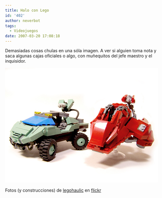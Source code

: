 ```yaml
---
title: Halo con Lego
id: '402'
author: neverbot
tags:
  - Videojuegos
date: 2007-03-20 17:08:18
---
```


Demasiadas cosas chulas en una sóla imagen. A ver si alguien toma nota y saca algunas cajas oficiales o algo, con muñequitos del jefe maestro y el inquisidor.

[![Lego y Halo en una sola foto](./halo-con-lego/lego_halo.jpg "Lego y Halo en una sola foto")](http://flickr.com/photos/legohaulic/420259648/ "Lego y Halo en una sola foto")

Fotos (y construcciones) de [legohaulic](http://flickr.com/photos/legohaulic/) en [flickr](http://flickr.com/)